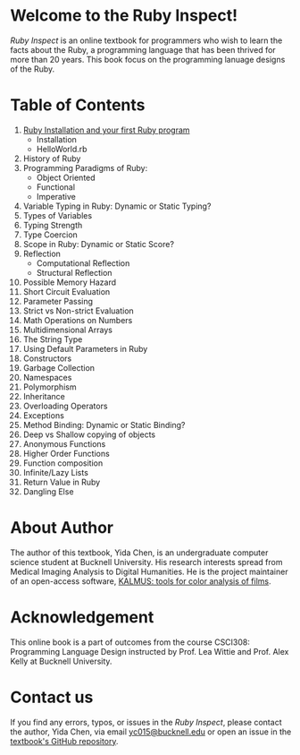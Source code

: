# Welcome to the Ruby Inspect!

*Ruby Inspect* is an online textbook for programmers who wish to learn the facts about the Ruby, a programming language that has been thrived for more than 20 years. This book focus on the programming lanuage designs of the Ruby. 

# Table of Contents
1. [Ruby Installation and your first Ruby program](installation.md)
    - Installation
    - HelloWorld.rb
2. History of Ruby
3. Programming Paradigms of Ruby:
    - Object Oriented
    - Functional 
    - Imperative
4. Variable Typing in Ruby: Dynamic or Static Typing? 
5. Types of Variables 
6. Typing Strength
7. Type Coercion
8. Scope in Ruby: Dynamic or Static Score?
9. Reflection
    - Computational Reflection
    - Structural Reflection
10. Possible Memory Hazard
11. Short Circuit Evaluation
12. Parameter Passing
13. Strict vs Non-strict Evaluation
14. Math Operations on Numbers
15. Multidimensional Arrays
16. The String Type
17. Using Default Parameters in Ruby
18. Constructors
19. Garbage Collection
20. Namespaces
21. Polymorphism
22. Inheritance
23. Overloading Operators
24. Exceptions
25. Method Binding: Dynamic or Static Binding?
26. Deep vs Shallow copying of objects
27. Anonymous Functions
28. Higher Order Functions
29. Function composition
30. Infinite/Lazy Lists
31. Return Value in Ruby
32. Dangling Else

# About Author
The author of this textbook, Yida Chen, is an undergraduate computer science student at Bucknell University. His research interests spread from Medical Imaging Analysis to Digital Humanities. He is the project maintainer of an open-access software, [KALMUS: tools for color analysis of films](https://github.com/KALMUS-Color-Toolkit/KALMUS).

# Acknowledgement
This online book is a part of outcomes from the course CSCI308: Programming Language Design instructed by Prof. Lea Wittie and Prof. Alex Kelly at Bucknell University.

# Contact us
If you find any errors, typos, or issues in the *Ruby Inspect*, please contact the author, Yida Chen, via email <yc015@bucknell.edu> or open an issue in the [textbook's GitHub repository](https://github.com/yc015/Ruby-Inspect/issues).
